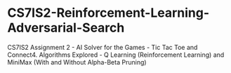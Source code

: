 # CS7IS2-Reinforcement-Learning-Adversarial-Search
CS7IS2 Assignment 2 - AI Solver for the Games - Tic Tac Toe and Connect4. Algorithms Explored - Q Learning (Reinforcement Learning) and MiniMax (With and Without Alpha-Beta Pruning)

